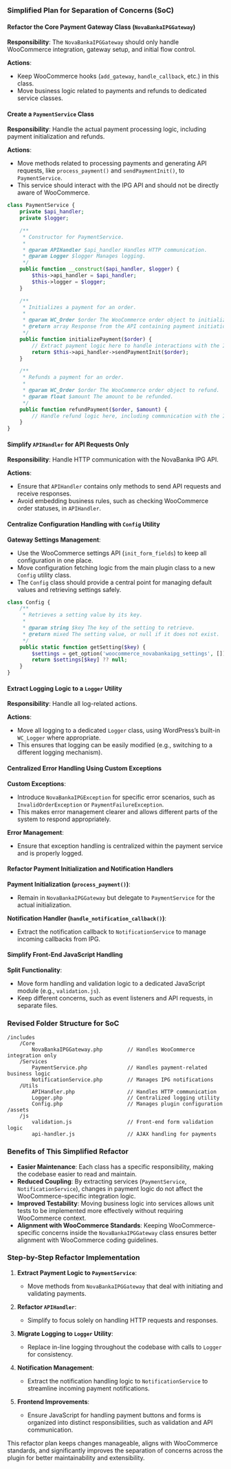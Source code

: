 ### Simplified Plan for Separation of Concerns (SoC)

#### Refactor the Core Payment Gateway Class (`NovaBankaIPGGateway`)

**Responsibility**: The `NovaBankaIPGGateway` should only handle WooCommerce integration, gateway setup, and initial flow control.

**Actions**:
- Keep WooCommerce hooks (`add_gateway`, `handle_callback`, etc.) in this class.
- Move business logic related to payments and refunds to dedicated service classes.

#### Create a `PaymentService` Class

**Responsibility**: Handle the actual payment processing logic, including payment initialization and refunds.

**Actions**:
- Move methods related to processing payments and generating API requests, like `process_payment()` and `sendPaymentInit()`, to `PaymentService`.
- This service should interact with the IPG API and should not be directly aware of WooCommerce.

```php
class PaymentService {
    private $api_handler;
    private $logger;

    /**
     * Constructor for PaymentService.
     *
     * @param APIHandler $api_handler Handles HTTP communication.
     * @param Logger $logger Manages logging.
     */
    public function __construct($api_handler, $logger) {
        $this->api_handler = $api_handler;
        $this->logger = $logger;
    }

    /**
     * Initializes a payment for an order.
     *
     * @param WC_Order $order The WooCommerce order object to initialize payment for.
     * @return array Response from the API containing payment initiation details.
     */
    public function initializePayment($order) {
        // Extract payment logic here to handle interactions with the IPG API.
        return $this->api_handler->sendPaymentInit($order);
    }

    /**
     * Refunds a payment for an order.
     *
     * @param WC_Order $order The WooCommerce order object to refund.
     * @param float $amount The amount to be refunded.
     */
    public function refundPayment($order, $amount) {
        // Handle refund logic here, including communication with the IPG API.
    }
}
```

#### Simplify `APIHandler` for API Requests Only

**Responsibility**: Handle HTTP communication with the NovaBanka IPG API.

**Actions**:
- Ensure that `APIHandler` contains only methods to send API requests and receive responses.
- Avoid embedding business rules, such as checking WooCommerce order statuses, in `APIHandler`.

#### Centralize Configuration Handling with `Config` Utility

**Gateway Settings Management**:
- Use the WooCommerce settings API (`init_form_fields`) to keep all configuration in one place.
- Move configuration fetching logic from the main plugin class to a new `Config` utility class.
- The `Config` class should provide a central point for managing default values and retrieving settings safely.

```php
class Config {
    /**
     * Retrieves a setting value by its key.
     *
     * @param string $key The key of the setting to retrieve.
     * @return mixed The setting value, or null if it does not exist.
     */
    public static function getSetting($key) {
        $settings = get_option('woocommerce_novabankaipg_settings', []);
        return $settings[$key] ?? null;
    }
}
```

#### Extract Logging Logic to a `Logger` Utility

**Responsibility**: Handle all log-related actions.

**Actions**:
- Move all logging to a dedicated `Logger` class, using WordPress’s built-in `WC_Logger` where appropriate.
- This ensures that logging can be easily modified (e.g., switching to a different logging mechanism).

#### Centralized Error Handling Using Custom Exceptions

**Custom Exceptions**:
- Introduce `NovaBankaIPGException` for specific error scenarios, such as `InvalidOrderException` or `PaymentFailureException`.
- This makes error management clearer and allows different parts of the system to respond appropriately.

**Error Management**:
- Ensure that exception handling is centralized within the payment service and is properly logged.

#### Refactor Payment Initialization and Notification Handlers

**Payment Initialization (`process_payment()`)**:
- Remain in `NovaBankaIPGGateway` but delegate to `PaymentService` for the actual initialization.

**Notification Handler (`handle_notification_callback()`)**:
- Extract the notification callback to `NotificationService` to manage incoming callbacks from IPG.

#### Simplify Front-End JavaScript Handling

**Split Functionality**:
- Move form handling and validation logic to a dedicated JavaScript module (e.g., `validation.js`).
- Keep different concerns, such as event listeners and API requests, in separate files.

### Revised Folder Structure for SoC

```
/includes
    /Core
        NovaBankaIPGGateway.php        // Handles WooCommerce integration only
    /Services
        PaymentService.php             // Handles payment-related business logic
        NotificationService.php        // Manages IPG notifications
    /Utils
        APIHandler.php                 // Handles HTTP communication
        Logger.php                     // Centralized logging utility
        Config.php                     // Manages plugin configuration
/assets
    /js
        validation.js                  // Front-end form validation logic
        api-handler.js                 // AJAX handling for payments
```

### Benefits of This Simplified Refactor

- **Easier Maintenance**: Each class has a specific responsibility, making the codebase easier to read and maintain.
- **Reduced Coupling**: By extracting services (`PaymentService`, `NotificationService`), changes in payment logic do not affect the WooCommerce-specific integration logic.
- **Improved Testability**: Moving business logic into services allows unit tests to be implemented more effectively without requiring WooCommerce context.
- **Alignment with WooCommerce Standards**: Keeping WooCommerce-specific concerns inside the `NovaBankaIPGGateway` class ensures better alignment with WooCommerce coding guidelines.

### Step-by-Step Refactor Implementation

1. **Extract Payment Logic to `PaymentService`**:
   - Move methods from `NovaBankaIPGGateway` that deal with initiating and validating payments.

2. **Refactor `APIHandler`**:
   - Simplify to focus solely on handling HTTP requests and responses.

3. **Migrate Logging to `Logger` Utility**:
   - Replace in-line logging throughout the codebase with calls to `Logger` for consistency.

4. **Notification Management**:
   - Extract the notification handling logic to `NotificationService` to streamline incoming payment notifications.

5. **Frontend Improvements**:
   - Ensure JavaScript for handling payment buttons and forms is organized into distinct responsibilities, such as validation and API communication.

This refactor plan keeps changes manageable, aligns with WooCommerce standards, and significantly improves the separation of concerns across the plugin for better maintainability and extensibility.
